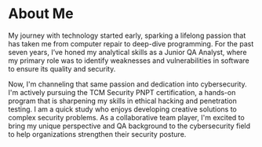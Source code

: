 # About Me

My journey with technology started early, sparking a lifelong passion that has taken me from computer repair to deep-dive programming. For the past seven years, I’ve honed my analytical skills as a Junior QA Analyst, where my primary role was to identify weaknesses and vulnerabilities in software to ensure its quality and security.

Now, I'm channeling that same passion and dedication into cybersecurity. I'm actively pursuing the TCM Security PNPT certification, a hands-on program that is sharpening my skills in ethical hacking and penetration testing. I am a quick study who enjoys developing creative solutions to complex security problems. As a collaborative team player, I'm excited to bring my unique perspective and QA background to the cybersecurity field to help organizations strengthen their security posture.
